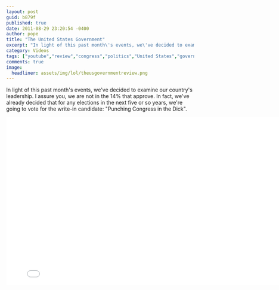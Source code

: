 ```yaml
---
layout: post
guid: b879f
published: true
date: 2011-08-29 23:20:54 -0400
author: pope
title: "The United States Government"
excerpt: "In light of this past month\'s events, we\'ve decided to examine our country\'s leadership. I assure you, we are not in the 14% that approve. In fact, we\'ve already decided that for any elections in the next five or so years, we\'re going to vote for the write-in candidate: \"Punching Congress in the Dick\"."
category: Videos
tags: ["youtube","review","congress","politics","United States","government","Chinese Nike Factory","this sucks and I'm pissed","debt ceiling","Hannah Montana tickets"]
comments: true 
image:
  headliner: assets/img/lol/theusgovernmentreview.png
---
```


In light of this past month's events, we've decided to examine our country's leadership. I assure you, we are not in the 14% that approve. In fact, we've already decided that for any elections in the next five or so years, we're going to vote for the write-in candidate: "Punching Congress in the Dick".

<iframe width="800" height="450" src="//www.youtube.com/embed/7Q0zR1ur2xw" frameborder="0" allowfullscreen=""></iframe>